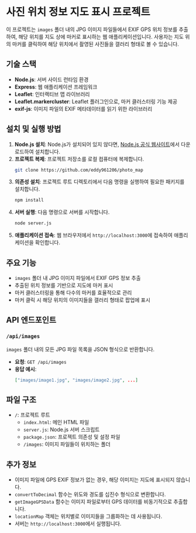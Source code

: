 # 사진 위치 정보 지도 표시 프로젝트

이 프로젝트는 `images` 폴더 내의 JPG 이미지 파일들에서 EXIF GPS 위치 정보를 추출하여, 해당 위치를 지도 상에 마커로 표시하는 웹 애플리케이션입니다. 사용자는 지도 위의 마커를 클릭하여 해당 위치에서 촬영된 사진들을 갤러리 형태로 볼 수 있습니다.

## 기술 스택

-   **Node.js**: 서버 사이드 런타임 환경
-   **Express**: 웹 애플리케이션 프레임워크
-   **Leaflet**: 인터랙티브 맵 라이브러리
-   **Leaflet.markercluster**: Leaflet 플러그인으로, 마커 클러스터링 기능 제공
-   **exif-js**: 이미지 파일의 EXIF 메타데이터를 읽기 위한 라이브러리

## 설치 및 실행 방법

1. **Node.js 설치**: Node.js가 설치되어 있지 않다면, [Node.js 공식 웹사이트](https://nodejs.org/)에서 다운로드하여 설치합니다.
2. **프로젝트 복제**: 프로젝트 저장소를 로컬 컴퓨터에 복제합니다.
    ```bash
    git clone https://github.com/eddy961206/photo_map
    ```
3. **의존성 설치**: 프로젝트 루트 디렉토리에서 다음 명령을 실행하여 필요한 패키지를 설치합니다.
    ```bash
    npm install
    ```
4. **서버 실행**: 다음 명령으로 서버를 시작합니다.
    ```bash
    node server.js
    ```
5. **애플리케이션 접속**: 웹 브라우저에서 `http://localhost:3000`에 접속하여 애플리케이션을 확인합니다.

## 주요 기능

-   `images` 폴더 내 JPG 이미지 파일에서 EXIF GPS 정보 추출
-   추출된 위치 정보를 기반으로 지도에 마커 표시
-   마커 클러스터링을 통해 다수의 마커를 효율적으로 관리
-   마커 클릭 시 해당 위치의 이미지들을 갤러리 형태로 팝업에 표시

## API 엔드포인트

### `/api/images`

`images` 폴더 내의 모든 JPG 파일 목록을 JSON 형식으로 반환합니다.

-   **요청**: `GET /api/images`
-   **응답 예시**:
    ```json
    ["images/image1.jpg", "images/image2.jpg", ...]
    ```

## 파일 구조

-   `/`: 프로젝트 루트
    -   `index.html`: 메인 HTML 파일
    -   `server.js`: Node.js 서버 스크립트
    -   `package.json`: 프로젝트 의존성 및 설정 파일
    -   `/images`: 이미지 파일들이 위치하는 폴더

## 추가 정보

-   이미지 파일에 GPS EXIF 정보가 없는 경우, 해당 이미지는 지도에 표시되지 않습니다.
-   `convertToDecimal` 함수는 위도와 경도를 십진수 형식으로 변환합니다.
-   `getImageGPSData` 함수는 이미지 파일로부터 GPS 데이터를 비동기적으로 추출합니다.
-   `locationMap` 객체는 위치별로 이미지들을 그룹화하는 데 사용됩니다.
-   서버는 `http://localhost:3000`에서 실행됩니다.